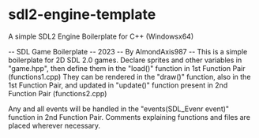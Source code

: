 # sdl2-engine-template
A simple SDL2 Engine Boilerplate for C++ (Windowsx64)

-- SDL Game Boilerplate -- 2023 -- By AlmondAxis987 -- 
This is a simple boilerplate for 2D SDL 2.0 games. 
Declare sprites and other variables in "game.hpp", then define them in the "load()" function in 1st Function Pair (functions1.cpp)
They can be rendered in the "draw()" function, also in the 1st Function Pair, and updated in "update()" function present in 2nd Function Pair (functions2.cpp)

Any and all events will be handled in the "events(SDL_Evenr event)" function in 2nd Function Pair.
Comments explaining functions and files are placed wherever necessary.
